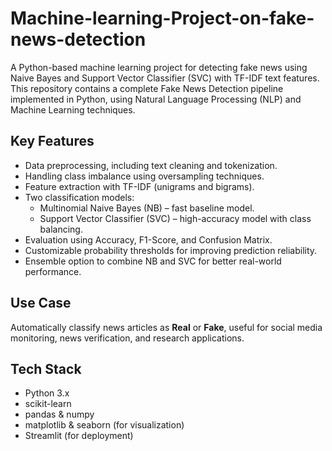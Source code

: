 # Machine-learning-Project-on-fake-news-detection
A Python-based machine learning project for detecting fake news using Naive Bayes and Support Vector Classifier (SVC) with TF-IDF text features.  This repository contains a complete Fake News Detection pipeline implemented in Python, using Natural Language Processing (NLP) and Machine Learning techniques.

## Key Features
- Data preprocessing, including text cleaning and tokenization.
- Handling class imbalance using oversampling techniques.
- Feature extraction with TF-IDF (unigrams and bigrams).
- Two classification models:
  - Multinomial Naive Bayes (NB) – fast baseline model.
  - Support Vector Classifier (SVC) – high-accuracy model with class balancing.
- Evaluation using Accuracy, F1-Score, and Confusion Matrix.
- Customizable probability thresholds for improving prediction reliability.
- Ensemble option to combine NB and SVC for better real-world performance.

## Use Case
Automatically classify news articles as **Real** or **Fake**, useful for social media monitoring, news verification, and research applications.

## Tech Stack
- Python 3.x
- scikit-learn
- pandas & numpy
- matplotlib & seaborn (for visualization)
- Streamlit (for deployment)

